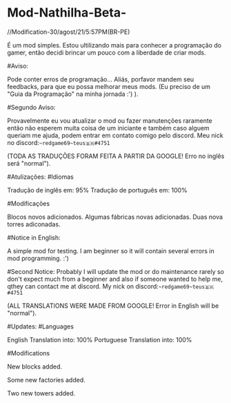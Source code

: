 # Mod-Nathilha-Beta-

//Modification-30/agost/21/5:57PM(BR-PE)
 
É um mod simples. Estou ultilizando mais para conhecer a programação do gamer, então decidi brincar um pouco com a liberdade de criar mods. 
     
#Aviso:


Pode conter erros de programação...
Aliás, porfavor mandem seu feedbacks, para que eu possa melhorar meus mods. 
(Eu preciso de um "Guia da Programação" na minha jornada :') ).
 
#Segundo Aviso:

  Provavelmente eu vou atualizar o mod ou fazer manutenções raramente então não esperem muita coisa de um iniciante e também caso alguem queriam me ajuda, podem entrar em contato comigo pelo discord. 
   Meu nick no discord:`~redgame69~teus🇧🇷#4751`

(TODA AS TRADUÇÕES FORAM FEITA A PARTIR DA GOOGLE! Erro no inglês será "normal").

#Atulizações:
 #Idiomas
  
  Tradução de inglês em: 95%
  Tradução de português em: 100%
 
 #Modificações
 
  Blocos novos adicionados.
  Algumas fábricas novas adicionadas.
  Duas nova torres adiconadas.

#Notice in English:

A simple mod for testing. I am beginner so it will contain several errors in mod programming.                    :') 
  
#Second Notice: 
  Probably I will update the mod or do maintenance rarely so don't expect much from a beginner and also if someone wanted to help me, qthey can contact me at discord.
    My nick on discord:`~redgame69~teus🇧🇷#4751` 
  
  (ALL TRANSLATIONS WERE MADE FROM GOOGLE! Error in English will be "normal").
  
#Updates:
 #Languages
  
  English Translation into: 100% 
  Portuguese Translation into: 100% 

 #Modifications
 
  New blocks added.
  
  Some new factories added.
  
  Two new towers added.
